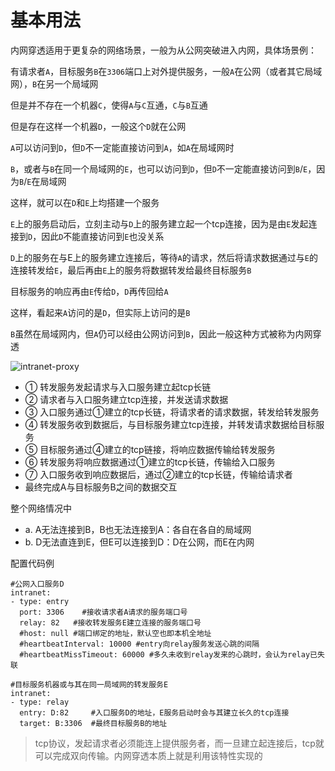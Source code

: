 # 基本用法
内网穿透适用于更复杂的网络场景，一般为从公网突破进入内网，具体场景例：

有请求者`A`，目标服务`B`在`3306`端口上对外提供服务，一般`A`在公网（或者其它局域网），`B`在另一个局域网

但是并不存在一个机器`C`，使得`A`与`C`互通，`C`与`B`互通

但是存在这样一个机器`D`，一般这个`D`就在公网

`A`可以访问到`D`，但`D`不一定能直接访问到`A`，如`A`在局域网时

`B`，或者与`B`在同一个局域网的`E`，也可以访问到`D`，但`D`不一定能直接访问到`B`/`E`，因为`B`/`E`在局域网

这样，就可以在`D`和`E`上均搭建一个服务

`E`上的服务启动后，立刻主动与`D`上的服务建立起一个tcp连接，因为是由`E`发起连接到`D`，因此`D`不能直接访问到`E`也没关系

`D`上的服务在与E上的服务建立连接后，等待`A`的请求，然后将请求数据通过与`E`的连接转发给`E`，最后再由`E`上的服务将数据转发给最终目标服务`B`

目标服务的响应再由`E`传给`D`，`D`再传回给`A`

这样，看起来`A`访问的是`D`，但实际上访问的是`B`

`B`虽然在局域网内，但`A`仍可以经由公网访问到`B`，因此一般这种方式被称为内网穿透

![intranet-proxy](https://user-images.githubusercontent.com/17873791/172583743-2176d1a7-108a-45ac-99cc-09f5686f9a7a.jpg)


* ① 转发服务发起请求与入口服务建立起tcp长链
* ② 请求者与入口服务建立tcp连接，并发送请求数据
* ③ 入口服务通过①建立的tcp长链，将请求者的请求数据，转发给转发服务
* ④ 转发服务收到数据后，与目标服务建立tcp连接，并转发请求数据给目标服务
* ⑤ 目标服务通过④建立的tcp链接，将响应数据传输给转发服务
* ⑥ 转发服务将响应数据通过①建立的tcp长链，传输给入口服务
* ⑦ 入口服务收到响应数据后，通过②建立的tcp长链，传输给请求者
* 最终完成A与目标服务B之间的数据交互

整个网络情况中
* a. A无法连接到B，B也无法连接到A：各自在各自的局域网
* b. D无法直连到E，但E可以连接到D：D在公网，而E在内网

配置代码例
```
#公网入口服务D
intranet:
- type: entry
  port: 3306    #接收请求者A请求的服务端口号
  relay: 82   #接收转发服务E建立连接的服务端口号
  #host: null #端口绑定的地址，默认空也即本机全地址
  #heartbeatInterval: 10000 #entry向relay服务发送心跳的间隔
  #heartbeatMissTimeout: 60000 #多久未收到relay发来的心跳时，会认为relay已失联

#目标服务机器或与其在同一局域网的转发服务E
intranet:
- type: relay
  entry: D:82     #入口服务D的地址，E服务启动时会与其建立长久的tcp连接
  target: B:3306  #最终目标服务B的地址
```

> tcp协议，发起请求者必须能连上提供服务者，而一旦建立起连接后，tcp就可以完成双向传输。内网穿透本质上就是利用该特性实现的
